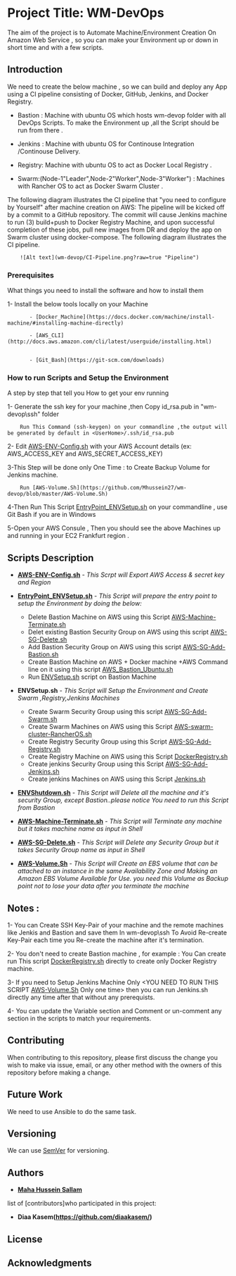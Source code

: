 # Project Title: WM-DevOps

The aim of the project is to Automate Machine/Environment Creation On Amazon Web Service , so you can make your Environment up or down in short time and with a few scripts.

## Introduction 
We need to create the below machine , so we can build and deploy any App using a CI pipeline consisting of Docker, GitHub, Jenkins, and Docker Registry.

- Bastion : Machine with ubuntu OS which hosts wm-devop folder with all DevOps Scripts.
		   To make the Environment up ,all the Script should be run from there .

- Jenkins : Machine with ubuntu OS for Continouse Integration /Continouse Delivery.

- Registry: Machine with ubuntu OS to act as Docker Local Registry .

- Swarm:(Node-1"Leader",Node-2"Worker",Node-3"Worker") : Machines with Rancher OS to act as Docker Swarm Cluster .

The following diagram illustrates the CI pipeline that "you need to configure by Yourself" after machine creation on AWS:
The pipeline will be kicked off by a commit to a GitHub repository. The commit will cause Jenkins machine to run (3) build+push to Docker Registry Machine, and upon successful completion of these jobs, pull new images from DR and deploy the app on Swarm cluster using docker-compose. The following diagram illustrates the CI pipeline.


		![Alt text](wm-devop/CI-Pipeline.png?raw=true "Pipeline")


### Prerequisites

What things you need to install the software and how to install them

1- Install the below tools locally on your Machine

```
       - [Docker_Machine](https://docs.docker.com/machine/install-machine/#installing-machine-directly)
```

```
       - [AWS_CLI](http://docs.aws.amazon.com/cli/latest/userguide/installing.html)
   	  
```
```
       - [Git_Bash](https://git-scm.com/downloads)    
```

### How to run Scripts and Setup the Environment

A step by step that tell you How to get your env running

1- Generate the ssh key for your machine ,then Copy id_rsa.pub in "wm-devop\ssh" folder 

```
	Run This Command (ssh-keygen) on your commandline ,the output will be generated by default in <UserHome>/.ssh/id_rsa.pub
```
2- Edit [AWS-ENV-Config.sh](https://github.com/Mhussein27/wm-devop/blob/master/AWS-ENV-Config.sh) with your AWS Account details (ex: AWS_ACCESS_KEY and AWS_SECRET_ACCESS_KEY)
 	
3-This Step will be done only One Time : to Create Backup Volume for Jenkins machine.
	  
```
	Run [AWS-Volume.Sh](https://github.com/Mhussein27/wm-devop/blob/master/AWS-Volume.Sh)
```
4-Then Run This Script [EntryPoint_ENVSetup.sh](https://github.com/Mhussein27/wm-devop/blob/master/EntryPoint_ENVSetup.sh) on your commandline , use Git Bash if you are in Windows

5-Open your AWS Consule , Then you should see the above Machines up and running in your EC2 Frankfurt region .

## Scripts Description

* **[AWS-ENV-Config.sh](https://github.com/Mhussein27/wm-devop/blob/master/AWS-ENV-Config.sh)** - *This Scrpt will Export AWS Access & secret key and Region*

* **[EntryPoint_ENVSetup.sh](https://github.com/Mhussein27/wm-devop/blob/master/EntryPoint_ENVSetup.sh)** - *This Script will prepare the entry point to setup the Environment by doing the below:*

	- Delete Bastion Machine on AWS using this Script [AWS-Machine-Terminate.sh](https://github.com/Mhussein27/wm-devop/blob/master/AWS-Machine-Terminate.sh)
	- Delet existing Bastion Security Group on AWS using this script [AWS-SG-Delete.sh](https://github.com/Mhussein27/wm-devop/blob/master/AWS-SG-Delete.sh)
	- Add Bastion Security Group on AWS using this script [AWS-SG-Add-Bastion.sh](https://github.com/Mhussein27/wm-devop/blob/master/AWS-SG-Add-Bastion.sh)
	- Create Bastion Machine on AWS + Docker machine +AWS Command line on it using this script [AWS_Bastion_Ubuntu.sh](https://github.com/Mhussein27/wm-devop/blob/master/AWS_Bastion_Ubuntu.sh)
	- Run [ENVSetup.sh](https://github.com/Mhussein27/wm-devop/blob/master/ENVSetup.sh) script on Bastion Machine
	
* **ENVSetup.sh** - *This Script will Setup the Environment and Create Swarm ,Registry,Jenkins Machines*

	- Create Swarm Security Group using this script [AWS-SG-Add-Swarm.sh](https://github.com/Mhussein27/wm-devop/blob/master/AWS-SG-Add-Swarm.sh)
	- Create Swarm Machines on AWS using this Script [AWS-swarm-cluster-RancherOS.sh](https://github.com/Mhussein27/wm-devop/blob/master/AWS-swarm-cluster-RancherOS.sh)
	- Create Registry Security Group using this Script [AWS-SG-Add-Registry.sh](https://github.com/Mhussein27/wm-devop/blob/master/AWS-SG-Add-Registry.sh)
	- Create Registry Machine on AWS using this Script [DockerRegistry.sh](https://github.com/Mhussein27/wm-devop/blob/master/DockerRegistry.sh)
	- Create jenkins Security Group using this Script [AWS-SG-Add-Jenkins.sh](https://github.com/Mhussein27/wm-devop/blob/master/AWS-SG-Add-Jenkins.sh)
	- Create jenkins Machines on AWS using this Script [Jenkins.sh](https://github.com/Mhussein27/wm-devop/blob/master/Jenkins.sh)
	
* **[ENVShutdown.sh](https://github.com/Mhussein27/wm-devop/blob/master/ENVShutdown.sh)** - *This Script will Delete all the machine and it's security Group, except Bastion..please notice You need to run this Script from Bastion*

* **[AWS-Machine-Terminate.sh](https://github.com/Mhussein27/wm-devop/blob/master/AWS-Machine-Terminate.sh)** - *This Script will Terminate any machine but it takes machine name as input in Shell*

* **[AWS-SG-Delete.sh](https://github.com/Mhussein27/wm-devop/blob/master/AWS-SG-Delete.sh)** - *This Script will Delete any Security Group but it takes Security Group name as input in Shell*

* **[AWS-Volume.Sh](https://github.com/Mhussein27/wm-devop/blob/master/AWS-Volume.Sh)** - *This Script will Create an EBS volume that can be attached to an instance in the same Availability Zone and Making an Amazon EBS Volume Available for Use.
                  you need this Volume as Backup point not to lose your data after you terminate the machine*

## Notes :

1- You can Create SSH Key-Pair of your machine and the remote machines like Jenkis and Bastion and save them In wm-devop\ssh
To Avoid Re-create Key-Pair each time you Re-create the machine after it's termination.

2- You don't need to create Bastion machine , for example : You Can create run This script [DockerRegistry.sh](https://github.com/Mhussein27/wm-devop/blob/master/DockerRegistry.sh) directly to create only Docker Registry machine.

3- If you need to Setup Jenkins Machine Only <YOU NEED TO RUN THIS SCRIPT [AWS-Volume.Sh](https://github.com/Mhussein27/wm-devop/blob/master/AWS-Volume.Sh) Only one time> then you can run Jenkins.sh directly any time after that without any prerequists.

4- You can update the Variable section and Comment or un-comment any section in the scripts to match your requirements.
  

## Contributing
When contributing to this repository, please first discuss the change you wish to make via issue, email, or any other method with the owners of this repository before making a change.

## Future Work
We need to use Ansible to do the same task.

## Versioning

We can use [SemVer](http://semver.org/) for versioning. 

## Authors

* **[Maha Hussein Sallam](https://www.linkedin.com/in/mahahusseinsallam/)**

list of [contributors]who participated in this project:

* **Diaa Kasem(https://github.com/diaakasem/)** 

## License

## Acknowledgments

